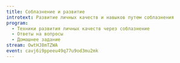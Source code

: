 ```yaml
---
title: Соблазнение и развитие
introtext: Развитие личных качеств и навыков путем соблазнения
program:
  - Техники развития личных качеств через соблазнение
  - Ответы на вопросы
  - Домашнее задание
stream: OwtHJ8mTZWA
event: cavj6i9ppeeu49q77u9od3mu2mk
---
```

